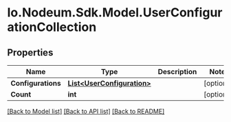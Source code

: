 # Io.Nodeum.Sdk.Model.UserConfigurationCollection
## Properties

Name | Type | Description | Notes
------------ | ------------- | ------------- | -------------
**Configurations** | [**List&lt;UserConfiguration&gt;**](UserConfiguration.md) |  | [optional] 
**Count** | **int** |  | [optional] 

[[Back to Model list]](../README.md#documentation-for-models) [[Back to API list]](../README.md#documentation-for-api-endpoints) [[Back to README]](../README.md)

